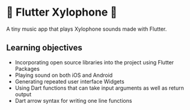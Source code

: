 # 🎹 Flutter Xylophone 🎹

A tiny music app that plays Xylophone sounds made with Flutter.

## Learning objectives

- Incorporating open source libraries into the project using Flutter Packages
- Playing sound on both iOS and Android
- Generating repeated user interface Widgets
- Using Dart functions that can take input arguments as well as return output
- Dart arrow syntax for writing one line functions
